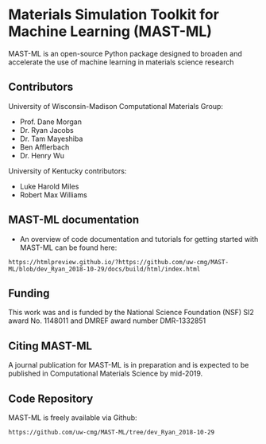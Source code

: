 # Materials Simulation Toolkit for Machine Learning (MAST-ML)

MAST-ML is an open-source Python package designed to broaden and accelerate the use of machine learning in materials science research


## Contributors

University of Wisconsin-Madison Computational Materials Group:
* Prof. Dane Morgan
* Dr. Ryan Jacobs
* Dr. Tam Mayeshiba
* Ben Afflerbach
* Dr. Henry Wu

University of Kentucky contributors:
* Luke Harold Miles
* Robert Max Williams

## MAST-ML documentation
* An overview of code documentation and tutorials for getting started with MAST-ML can be found here:

```
https://htmlpreview.github.io/?https://github.com/uw-cmg/MAST-ML/blob/dev_Ryan_2018-10-29/docs/build/html/index.html
```

## Funding

This work was and is funded by the National Science Foundation (NSF) SI2 award No. 1148011 and DMREF award number DMR-1332851


## Citing MAST-ML

A journal publication for MAST-ML is in preparation and is expected to be published in Computational Materials Science by mid-2019.


## Code Repository

MAST-ML is freely available via Github: 

```
https://github.com/uw-cmg/MAST-ML/tree/dev_Ryan_2018-10-29
```
